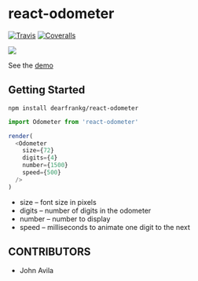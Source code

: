# react-odometer

[![Travis][build-badge]][build]
[![Coveralls][coveralls-badge]][coveralls]


[build-badge]: https://img.shields.io/travis/dearfrankg/react-odometer/master.png?style=flat-square
[build]: https://travis-ci.org/dearfrankg/react-odometer

[coveralls-badge]: https://img.shields.io/coveralls/dearfrankg/react-odometer/master.png?style=flat-square
[coveralls]: https://coveralls.io/github/dearfrankg/react-odometer



![](http://g.recordit.co/k4Fj8o9JIC.gif)

See the [demo](http://diligent-tendency.surge.sh/)



## Getting Started

```
npm install dearfrankg/react-odometer
```

```javascript
import Odometer from 'react-odometer'
```
```javascript
render(
  <Odometer
    size={72}
    digits={4}
    number={1500}
    speed={500}
  />
)
```

- size – font size in pixels
- digits – number of digits in the odometer
- number – number to display
- speed – milliseconds to animate one digit to the next

## CONTRIBUTORS

- John Avila

